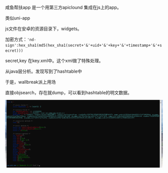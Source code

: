 咸鱼帮扶app 是一个用第三方apiclound 集成在js上的app。

类似uni-app

js文件在安卓的资源目录下，widgets。

加密方式：`'nd-sign':hex_sha1(md5(hex_sha1(secret+'&'+uid+'&'+key+'&'+timestamp+'&'+secret)))`

secret,key 在key.xml中。这个xml做了特殊处理。

从java层分析。发现写到了hashtable中

于是，wallbreak派上用场

直接objsearch，存在就dump，可以看到hashtable的明文数据。

![image-20201103101214185](./image-20201103101214185.png)
